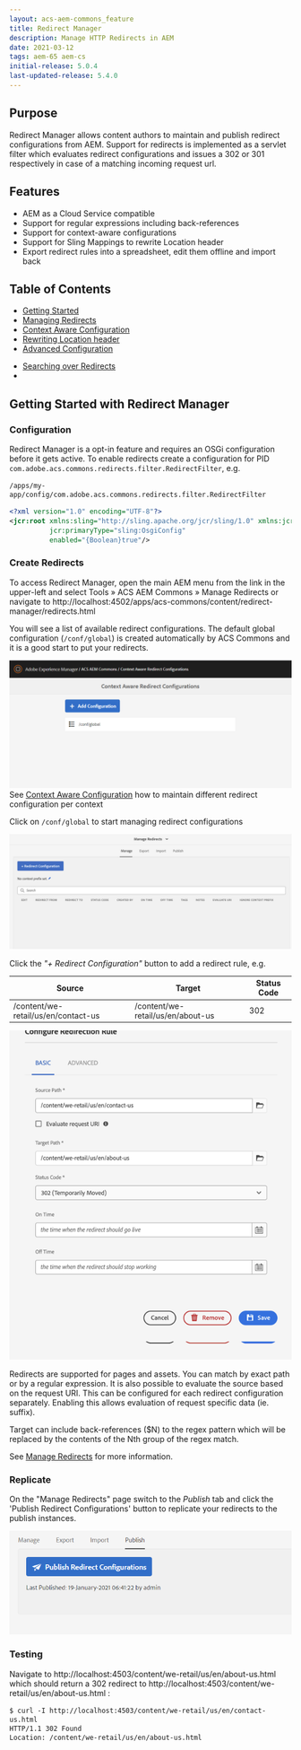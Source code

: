 ```yaml
---
layout: acs-aem-commons_feature
title: Redirect Manager
description: Manage HTTP Redirects in AEM
date: 2021-03-12
tags: aem-65 aem-cs
initial-release: 5.0.4
last-updated-release: 5.4.0
---
```


## Purpose

Redirect Manager allows content authors to  maintain and publish redirect configurations from AEM. 
Support for redirects is implemented as a servlet filter  which evaluates redirect configurations and issues a 302 or 301 
respectively in case of a matching incoming request url. 

## Features
* AEM as a Cloud Service  compatible
* Support for regular expressions including back-references
* Support for context-aware configurations
* Support for Sling Mappings to rewrite Location header
* Export redirect rules into a spreadsheet, edit them offline and import back

## Table of Contents

* [Getting Started](#getting-started-with-redirect-manager)
* [Managing Redirects](./subpages/manage.html)
* [Context Aware Configuration](./subpages/caconfig.html)
* [Rewriting Location header](./subpages/mappings.html)
* [Advanced Configuration](./subpages/advanced.html)
+ [Searching over Redirects](./subpages/search.html)
+ 
## Getting Started with Redirect Manager

### Configuration
Redirect Manager is a opt-in feature and requires an OSGi configuration before it gets active.
To enable redirects create a configuration for PID `com.adobe.acs.commons.redirects.filter.RedirectFilter`, e.g.
```text
/apps/my-app/config/com.adobe.acs.commons.redirects.filter.RedirectFilter
```
```xml
<?xml version="1.0" encoding="UTF-8"?>
<jcr:root xmlns:sling="http://sling.apache.org/jcr/sling/1.0" xmlns:jcr="http://www.jcp.org/jcr/1.0"
          jcr:primaryType="sling:OsgiConfig"
          enabled="{Boolean}true"/>
```

###  Create Redirects

To access  Redirect Manager, open the main AEM menu from the link in the upper-left and select Tools » ACS AEM Commons » Manage Redirects
or navigate to http://localhost:4502/apps/acs-commons/content/redirect-manager/redirects.html

You will see a list of available redirect configurations. The default global configuration (`/conf/global`) is created 
automatically by ACS Commons and it is a good start to put your redirects.

![/conf/global](images/conf_global.png)
See [Context Aware Configuration](./caconfig.html) how to maintain different redirect configuration per context

Click on `/conf/global` to start managing redirect configurations

![Manage Redirects](images/manage-redirects.png)

Click the _"+ Redirect Configuration"_ button to add a redirect rule, e.g. 

| Source                              | Target           | Status Code |
|-------------------------------------|-------------|-------------|
| /content/we-retail/us/en/contact-us | /content/we-retail/us/en/about-us | 302 |

![Create Redirect Configurations](images/create-rule.png)

Redirects are supported for pages and assets. You can match by exact path or by a regular expression.
It is also possible to evaluate the source based on the request URI. This can be configured for each redirect configuration separately.
Enabling this allows evaluation of request specific data (ie. suffix). 

Target can include back-references ($N) to the regex pattern which will be replaced by the contents of the Nth group of
the regex match.

See [Manage Redirects](./manage.html) for more information.

### Replicate 

On the "Manage Redirects" page switch to the *Publish* tab and click the 'Publish Redirect Configurations' button 
to replicate your redirects to the publish instances.

![Publish Configurations](images/publish.png)

### Testing 

Navigate to http://localhost:4503/content/we-retail/us/en/about-us.html which should return 
a 302 redirect to http://localhost:4503/content/we-retail/us/en/about-us.html : 

```shell
$ curl -I http://localhost:4503/content/we-retail/us/en/contact-us.html
HTTP/1.1 302 Found
Location: /content/we-retail/us/en/about-us.html
```

 
